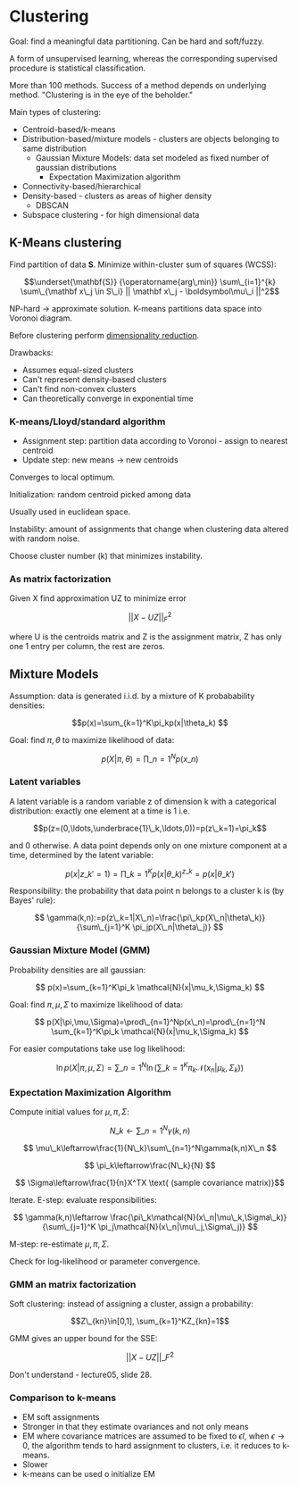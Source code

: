 Clustering
===

Goal: find a meaningful data partitioning. Can be hard and soft/fuzzy.

A form of unsupervised learning, whereas the corresponding supervised procedure is statistical classification.

More than 100 methods. Success of a method depends on underlying method.  "Clustering is in the eye of the beholder." 

Main types of clustering:

* Centroid-based/k-means
* Distribution-based/mixture models - clusters are objects belonging to same distribution
	* Gaussian Mixture Models: data set modeled as fixed number of gaussian distributions
		* Expectation Maximization algorithm
* Connectivity-based/hierarchical
* Density-based - clusters as areas of higher density
	* DBSCAN
* Subspace clustering - for high dimensional data

K-Means clustering
---

Find partition of data $\mathbf{S}$. Minimize within-cluster sum of squares (WCSS):


$$\underset{\mathbf{S}} {\operatorname{arg\,min}} \sum\_{i=1}^{k} \sum\_{\mathbf x\_j \in S\_i} || \mathbf x\_j - \boldsymbol\mu\_i ||^2$$ 

NP-hard -> approximate solution. K-means partitions data space into Voronoi diagram.

Before clustering perform [dimensionality reduction](dimensionality-reduction.md).

Drawbacks:

* Assumes equal-sized clusters
* Can't represent density-based clusters
* Can't find non-convex clusters
* Can theoretically converge in exponential time

### K-means/Lloyd/standard algorithm

* Assignment step: partition data according to Voronoi - assign to nearest centroid
* Update step: new means -> new centroids

Converges to local optimum.

Initialization: random centroid picked among data

Usually used in euclidean space.

Instability: amount of assignments that change when clustering data altered with random noise.

Choose cluster number (k) that minimizes instability.

### As matrix factorization

Given X find approximation UZ to minimize error

$$ ||X-UZ||_F^2 $$

where U is the centroids matrix and Z is the assignment matrix, Z has only one 1 entry per column, the rest are zeros.

Mixture Models
---

Assumption: data is generated i.i.d. by a mixture of K probabability densities:

$$p(x)=\sum_{k=1}^K\pi_kp(x|\theta_k) $$

Goal: find $\pi,\theta$ to maximize likelihood of data:

$$ p(X|\pi,\theta)=\prod\_{n=1}^Np(x\_n) $$

### Latent variables

A latent variable is a random variable z of dimension k with a categorical distribution: exactly one element at a time is 1 i.e.

$$p(z=(0,\ldots,\underbrace{1}\_k,\ldots,0))=p(z\_k=1)=\pi_k$$

and 0 otherwise. A data point depends only on one mixture component at a time, determined by the latent variable:

$$ p(x|z\_{k'}=1)=\prod\_{k=1}^Kp(x|\theta\_k)^{z\_k}=p(x|\theta\_{k'}) $$

Responsibility: the probability that data point n belongs to a cluster k is (by Bayes' rule):

$$ \gamma(k,n):=p(z\_k=1|X\_n)=\frac{\pi\_kp(X\_n|\theta\_k)}{\sum\_{j=1}^K \pi_jp(X\_n|\theta\_j)} $$

### Gaussian Mixture Model (GMM)

Probability densities are all gaussian:

$$ p(x)=\sum_{k=1}^K\pi_k \mathcal{N}(x|\mu_k,\Sigma_k) $$

Goal: find $\pi, \mu, \Sigma$ to maximize likelihood of data:

$$ p(X|\pi,\mu,\Sigma)=\prod\_{n=1}^Np(x\_n)=\prod\_{n=1}^N
\sum_{k=1}^K\pi_k \mathcal{N}(x|\mu_k,\Sigma_k)
$$

For easier computations take use log likelihood:

$$ \ln p(X|\pi,\mu,\Sigma)=\sum\_{n=1}^N\ln\left(\sum\_{k=1}^K\pi_k\mathcal{N}(x_n|\mu_k,\Sigma_k)\right) $$

### Expectation Maximization Algorithm

Compute initial values for $\mu, \pi, \Sigma$:

$$ N\_k\leftarrow\sum\_{n=1}^N\gamma(k,n) $$ 

$$ \mu\_k\leftarrow\frac{1}{N\_k}\sum\_{n=1}^N\gamma(k,n)X\_n $$

$$ \pi_k\leftarrow\frac{N\_k}{N} $$

$$ \Sigma\leftarrow\frac{1}{n}X^TX \text{ (sample covariance matrix)}$$

Iterate. E-step: evaluate responsibilities:

$$ \gamma(k,n)\leftarrow \frac{\pi\_k\mathcal{N}(x\_n|\mu\_k,\Sigma\_k)}{\sum\_{j=1}^K \pi_j\mathcal{N}(x\_n|\mu\_j,\Sigma\_j)} $$

M-step: re-estimate $\mu, \pi, \Sigma$.

Check for log-likelihood or parameter convergence.

### GMM an matrix factorization

Soft clustering: instead of assigning a cluster, assign a probability: 

$$Z\_{kn}\in[0,1], \sum_{k=1}^KZ_{kn}=1$$

GMM gives an upper bound for the SSE:

$$||X-UZ||\_F^2$$

Don't understand - lecture05, slide 28.

### Comparison to k-means

* EM soft assignments
* Stronger in that they estimate ovariances and not only means
* EM where covariance matrices are assumed to be fixed to $\epsilon I$, when $\epsilon\rightarrow0$, the algorithm tends to hard assignment to clusters, i.e. it reduces to k-means.
* Slower
* k-means can be used o initialize EM
